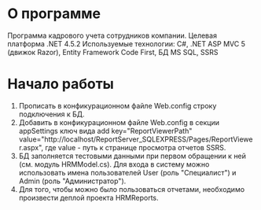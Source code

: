﻿# О программе
Программа кадрового учета сотрудников компании.
Целевая платформа .NET 4.5.2
Используемые технологии: C#, .NET ASP MVC 5 (движок Razor), Entity Framework Code First, БД MS SQL, SSRS

# Начало работы
1.	Прописать в конфикурационном файле Web.config строку подключения к БД.
2.  Добавить в конфикурационном файле Web.config в секции appSettings ключ вида 
	add key="ReportViewerPath" value="http://localhost/ReportServer_SQLEXPRESS/Pages/ReportViewer.aspx",
	где value - путь к странице просмотра отчетов SSRS.
3.	БД заполняется тестовыми данными при первом обращении к ней (см. модуль HRMModel.cs).
	Для входа в систему можно использовать имена пользователей User (роль "Специалист") и Admin (роль "Администратор").	
4.	Для того, чтобы можно было пользоваться отчетами, необходимо произвести деплой проекта HRMReports.

